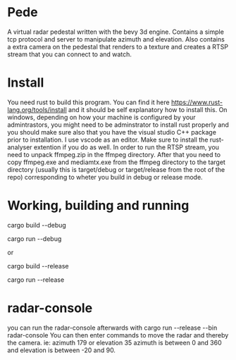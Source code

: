 # Pede
A virtual radar pedestal written with the bevy 3d engine. Contains a simple tcp protocol and server to manipulate azimuth and elevation. Also contains a extra camera on the pedestal that renders to a texture and creates a RTSP stream that you can connect to and watch.

# Install
You need rust to build this program. You can find it here https://www.rust-lang.org/tools/install and it should be self explanatory how to install this. On windows, depending on how your machine is configured by your admintrastors, you might need to be adminstrator to install rust properly and you should make sure also that you have the visual studio C++ package prior to installation. I use vscode as an editor. Make sure to install the rust-analyser extention if you do as well. In order to run the RTSP stream, you need to unpack ffmpeg.zip in the ffmpeg directory. After that you need to copy ffmpeg.exe and mediamtx.exe from the ffmpeg directory to the target directory (usually this is target/debug or target/release from the root of the repo) corresponding to wheter you build in debug or release mode. 

# Working, building and running
cargo build --debug

cargo run --debug

or 

cargo build --release

cargo run --release

# radar-console

you can run the radar-console afterwards with cargo run --release --bin radar-console
You can then enter commands to move the radar and thereby the camera. 
ie: azimuth 179 or elevation 35
azimuth is between 0 and 360 and elevation is between -20 and 90.



